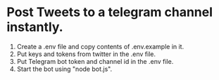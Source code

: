 # Post Tweets to a telegram channel instantly.

1. Create a .env file and copy contents of .env.example in it.
2. Put keys and tokens from twitter in the .env file.
3. Put Telegram bot token and channel id in the .env file.
4. Start the bot using "node bot.js".
